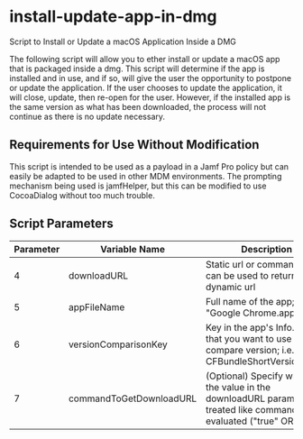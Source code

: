 # install-update-app-in-dmg
Script to Install or Update a macOS Application Inside a DMG

The following script will allow you to ether install or update a macOS app that is packaged inside a dmg. This script will determine if the app is installed and in use, and if so, will give the user the opportunity to postpone or update the application. If the user chooses to update the application, it will close, update, then re-open for the user. However, if the installed app is the same version as what has been downloaded, the process will not continue as there is no update necessary.

## Requirements for Use Without Modification
This script is intended to be used as a payload in a Jamf Pro policy but can easily be adapted to be used in other MDM environments. The prompting mechanism being used is jamfHelper, but this can be modified to use CocoaDialog without too much trouble.

## Script Parameters
| Parameter | Variable Name | Description |
| --------- | ------------- | ----------- |
| 4 | downloadURL | Static url or command that can be used to return a dynamic url |
| 5 | appFileName | Full name of the app; i.e. "Google Chrome.app" |
| 6 | versionComparisonKey | Key in the app's Info.plist that you want to use to compare version; i.e. CFBundleShortVersionString |
| 7 | commandToGetDownloadURL | (Optional) Specify whether the value in the downloadURL parameter is treated like command and evaluated ("true" OR empty) |